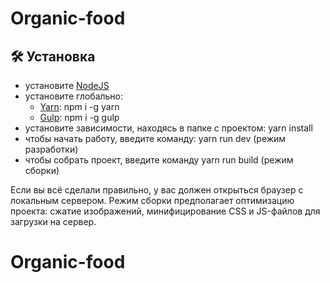 # Organic-food

## :hammer_and_wrench: Установка
* установите [NodeJS](https://nodejs.org/ru/)
* установите глобально:
    * [Yarn](https://yarnpkg.com/getting-started): npm i -g yarn
    * [Gulp](https://gulpjs.com/): npm i -g gulp
* установите зависимости, находясь в папке с проектом: yarn install
* чтобы начать работу, введите команду: yarn run dev (режим разработки)
* чтобы собрать проект, введите команду yarn run build (режим сборки)

Если вы всё сделали правильно, у вас должен открыться браузер с локальным сервером. Режим сборки предполагает оптимизацию проекта: сжатие изображений, минифицирование CSS и JS-файлов для загрузки на сервер.
# Organic-food
